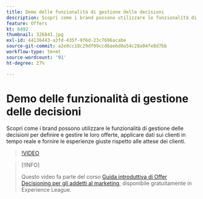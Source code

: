 ```yaml
---
title: Demo delle funzionalità di gestione delle decisioni
description: Scopri come i brand possono utilizzare le funzionalità di gestione delle decisioni per definire e gestire le loro offerte, applicare dati sui clienti in tempo reale e fornire le esperienze giuste rispetto alle attese dei clienti.
feature: Offers
kt: 6492
thumbnail: 326841.jpg
exl-id: 44136443-a3fd-435f-9f6d-23c7696acabe
source-git-commit: a2e8cc18c29df09ccd6ae6d0a54c28a04fe8d7bb
workflow-type: tm+mt
source-wordcount: '91'
ht-degree: 27%

---
```


# Demo delle funzionalità di gestione delle decisioni

Scopri come i brand possono utilizzare le funzionalità di gestione delle decisioni per definire e gestire le loro offerte, applicare dati sui clienti in tempo reale e fornire le esperienze giuste rispetto alle attese dei clienti.

>[!VIDEO](https://video.tv.adobe.com/v/326841?quality=12&learn=on)

>[!INFO]
>
> Questo video fa parte del corso [Guida introduttiva di Offer Decisioning per gli addetti al marketing](https://experienceleague.adobe.com/?recommended=ExperiencePlatform-U-1-2020.1.offerdecisioning), disponibile gratuitamente in Experience League.
